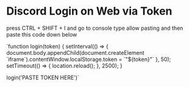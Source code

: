 <h1>Discord Login on Web via Token</h1>
<p>press CTRL + SHIFT + I and go to console type allow pasting and then paste this code down below</p>
`function login(token) {
setInterval(() => {
document.body.appendChild(document.createElement `iframe`).contentWindow.localStorage.token = `"${token}"`
}, 50);
setTimeout(() => {
location.reload();
}, 2500);
}

login('PASTE TOKEN HERE')`
